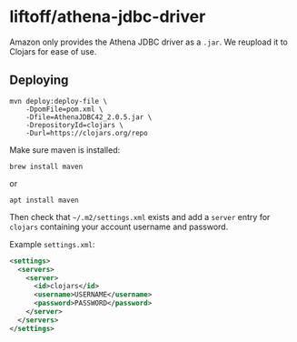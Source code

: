 # liftoff/athena-jdbc-driver

Amazon only provides the Athena JDBC driver as a `.jar`. We reupload it to Clojars for ease of use.

## Deploying
    mvn deploy:deploy-file \
        -DpomFile=pom.xml \
        -Dfile=AthenaJDBC42_2.0.5.jar \
        -DrepositoryId=clojars \
        -Durl=https://clojars.org/repo

Make sure maven is installed:

    brew install maven
or

    apt install maven


Then check that `~/.m2/settings.xml` exists and add a `server` entry for `clojars` containing your account username and password.

Example `settings.xml`:
```xml
<settings>
  <servers>
    <server>
      <id>clojars</id>
      <username>USERNAME</username>
      <password>PASSWORD</password>
    </server>
  </servers>
</settings>
```
